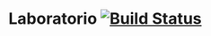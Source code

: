 # Laboratorio [![Build Status](https://travis-ci.org/GAumala/laboratorio.svg?branch=master)](https://travis-ci.org/GAumala/laboratorio)
